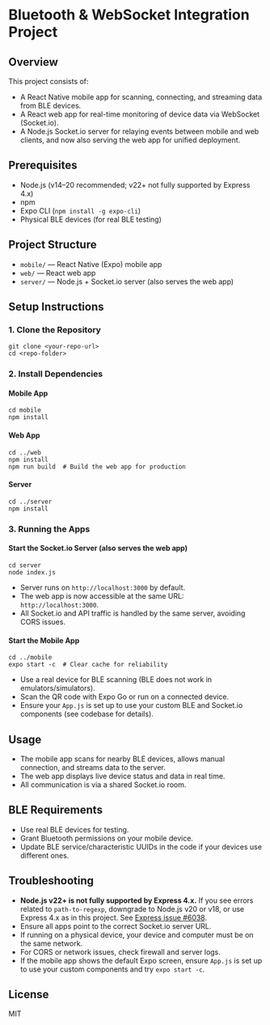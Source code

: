 # Bluetooth & WebSocket Integration Project

## Overview

This project consists of:

- A React Native mobile app for scanning, connecting, and streaming data from BLE devices.
- A React web app for real-time monitoring of device data via WebSocket (Socket.io).
- A Node.js Socket.io server for relaying events between mobile and web clients, and now also serving the web app for unified deployment.

## Prerequisites

- Node.js (v14–20 recommended; v22+ not fully supported by Express 4.x)
- npm
- Expo CLI (`npm install -g expo-cli`)
- Physical BLE devices (for real BLE testing)

## Project Structure

- `mobile/` — React Native (Expo) mobile app
- `web/` — React web app
- `server/` — Node.js + Socket.io server (also serves the web app)

## Setup Instructions

### 1. Clone the Repository

```
git clone <your-repo-url>
cd <repo-folder>
```

### 2. Install Dependencies

#### Mobile App

```
cd mobile
npm install
```

#### Web App

```
cd ../web
npm install
npm run build  # Build the web app for production
```

#### Server

```
cd ../server
npm install
```

### 3. Running the Apps

#### Start the Socket.io Server (also serves the web app)

```
cd server
node index.js
```

- Server runs on `http://localhost:3000` by default.
- The web app is now accessible at the same URL: `http://localhost:3000`.
- All Socket.io and API traffic is handled by the same server, avoiding CORS issues.

#### Start the Mobile App

```
cd ../mobile
expo start -c  # Clear cache for reliability
```

- Use a real device for BLE scanning (BLE does not work in emulators/simulators).
- Scan the QR code with Expo Go or run on a connected device.
- Ensure your `App.js` is set up to use your custom BLE and Socket.io components (see codebase for details).

## Usage

- The mobile app scans for nearby BLE devices, allows manual connection, and streams data to the server.
- The web app displays live device status and data in real time.
- All communication is via a shared Socket.io room.

## BLE Requirements

- Use real BLE devices for testing.
- Grant Bluetooth permissions on your mobile device.
- Update BLE service/characteristic UUIDs in the code if your devices use different ones.

## Troubleshooting

- **Node.js v22+ is not fully supported by Express 4.x.** If you see errors related to `path-to-regexp`, downgrade to Node.js v20 or v18, or use Express 4.x as in this project. See [Express issue #6038](https://github.com/expressjs/express/issues/6038).
- Ensure all apps point to the correct Socket.io server URL.
- If running on a physical device, your device and computer must be on the same network.
- For CORS or network issues, check firewall and server logs.
- If the mobile app shows the default Expo screen, ensure `App.js` is set up to use your custom components and try `expo start -c`.

## License

MIT

